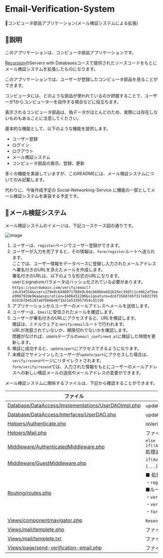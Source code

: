 # Email-Verification-System
📩コンピュータ部品アプリケーション(メール検証システムによる拡張)

## 📝説明
このアプリケーションは、コンピュータ部品アプリケーションです。

[Recursion](https://recursionist.io/)のServers with Databasesコースで提供されたソースコードをもとにメール検証システムを拡張したものになります。

このアプリケーションでは、ユーザーが登録したコンピュータ部品を見ることができます。

コンピュータには、どのような部品が使われているのか把握することで、ユーザーが1からコンピューターを自作する場合などに役立ちます。

表示されるコンピュータ部品は、偽データがほとんどのため、実際には存在しないものもあることに注意してください。

基本的な機能として、以下のような機能を提供します。

- ユーザー登録
- ログイン
- ログアウト
- メール検証システム
- コンピュータ部品の表示、登録、更新

多くの機能を実装していますが、このREADMEには、メール検証システムについてのみ記載します。

代わりに、今後作成予定の Social-Networking-Service に機能の一部としてメール検証システムを実装する予定です。

## 🚀メール検証システム

メール検証システムのイメージは、下記ユースケース図の通りです。

![image](https://github.com/Aki158/Email-Verification-System/assets/119317071/8dc1a888-d6cd-4ac9-af3e-c21b1f6e6957)

1. ユーザーは、`register`ページでユーザー登録ができます。
2. ユーザーが入力を完了すると、その情報は、`form/register`ルートへ送られます。<br>ここでは、ユーザー情報をデータベースに登録し入力されたメールアドレスへ署名付きのURLを添えたメールを作成します。<br>署名付きのURLは、以下のような形式のURLになります。<br>userとsignatureパラメータはハッシュ化されている必要があります。<br>`https://yourdomain.com/verify/email?id=434554&user=179e9c6498071768e9c6dcb606be681b35ec39d7c1cd462af5eee998793de96a&expiration=1686451200&signature=dc6f3568745f317e0227956332b7845187a8f6b6b46f1b21e533957454cd11d9`
3. アプリケーションからユーザーのメールアドレスへメールを送信します。
4. ユーザーは、`Email`に受信されたメールを確認します。
5. ユーザーが署名付きのURLにアクセスすると、URLを検証します。<br>検証は、ミドルウェアと`verify/email`ルートで行われます。<br>URLが改竄されていないか、期限切れでないかを確認します。<br>問題がなければ、usersテーブルの`email_confirmed_at`に検証した時間を更新します。
6. 検証に成功すると、`update/part`にアクセスできるようになります。
7. 未検証でサインインしたユーザーが`update/part`にアクセスした場合は、`verify/resend`ページにリダイレクトされます。<br>`form/verify/resend`では、入力された情報をもとにユーザーのメールアドレスへの新しい検証メールの送信やメールアドレスの変更ができます。

メール検証システムに関係するファイルは、下記から確認することができます。

| ファイル | 変更点 |
| ------- | ------- |
| [Database/DataAccess/Implementations/UserDAOImpl.php](https://github.com/Aki158/Email-Verification-System/blob/main/Database/DataAccess/Implementations/UserDAOImpl.php) | update関数追加 |
| [Database/DataAccess/Interfaces/UserDAO.php](https://github.com/Aki158/Email-Verification-System/blob/main/Database/DataAccess/Interfaces/UserDAO.php) | update関数追加 |
| [Helpers/Authenticate.php](https://github.com/Aki158/Email-Verification-System/blob/main/Helpers/Authenticate.php) | isVerificationEmail関数追加 |
| [Helpers/Mail.php](https://github.com/Aki158/Email-Verification-System/blob/main/Helpers/Mail.php) | ファイル追加 |
| [Middleware/AuthenticatedMiddleware.php](https://github.com/Aki158/Email-Verification-System/blob/main/Middleware/AuthenticatedMiddleware.php) | `else if(!Authenticate::isVerificationEmail())`処理追加 |
| [Middleware/GuestMiddleware.php](https://github.com/Aki158/Email-Verification-System/blob/main/Middleware/GuestMiddleware.php) | `if(Authenticate::isVerificationEmail()){...}else{...}`処理追加 |
| [Routing/routes.php](https://github.com/Aki158/Email-Verification-System/blob/main/Routing/routes.php) | ■ 処理追加<br>・`register`<br>■ルート追加<br>・`verify/email`<br>・`verify/resend`<br>・`form/verify/resend` |
| [Views/component/navigator.php](https://github.com/Aki158/Email-Verification-System/blob/main/Views/component/navigator.php) | `Resend`のリンク追加 |
| [Views/mail/templete.php](https://github.com/Aki158/Email-Verification-System/blob/main/Views/mail/templete.php) | ファイル追加 |
| [Views/mail/templete.txt](https://github.com/Aki158/Email-Verification-System/blob/main/Views/mail/templete.txt) | ファイル追加 |
| [Views/page/send-verification-email.php](https://github.com/Aki158/Email-Verification-System/blob/main/Views/page/send-verification-email.php) | ファイル追加 |
